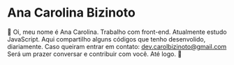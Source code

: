 # Ana Carolina Bizinoto

🦋 Oi, meu nome é Ana Carolina.
Trabalho com front-end.
Atualmente estudo JavaScript.
Aqui compartilho alguns códigos que tenho desenvolido, diariamente.
Caso queiram entrar em contato: dev.carolbizinoto@gmail.com
Será um prazer conversar e contribuir com você.
Até logo. 🦋

